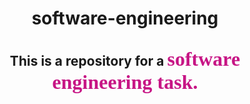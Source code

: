 <h1 align="center"> software-engineering
<h2 align="center"> This is a repository for a  <font size="6" color="#C71585" face="serif"> software engineering task.</font>
